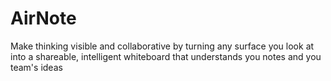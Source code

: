 # AirNote
Make thinking visible and collaborative by turning any surface you look at into a shareable, intelligent whiteboard that understands you notes and you team's ideas
